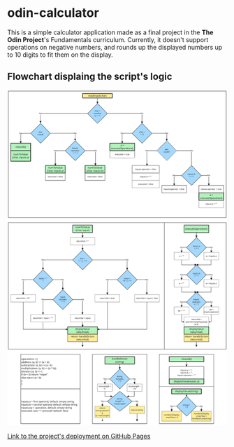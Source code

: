 # odin-calculator

This is a simple calculator application made as a final project in the **The Odin Project**'s Fundamentals curriculum.
Currently, it doesn't support operations on negative numbers, and rounds up the displayed numbers up to 10 digits to fit them on the display.

## Flowchart displaing the script's logic

![Flowchart displaying the order in which operations in the script are executed in](./img/Calculator%20flowchart.svg)

[Link to the project's deployment on GitHub Pages](https://sebastian-wlo.github.io/odin-calculator/)
